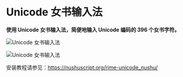 # Unicode 女书输入法

**使用 Unicode 女书输入法，简便地输入 Unicode 编码的 396 个女书字符。**

![Unicode 女书输入法](https://nushuscript.org/rime-unicode_nushu/demo/weasel_unicode_nushu0.png)

![Unicode 女书输入法](https://nushuscript.org/rime-unicode_nushu/demo/weasel_unicode_nushu1.png)

安装教程请参见：<https://nushuscript.org/rime-unicode_nushu/>
